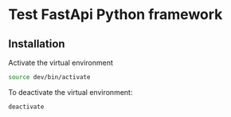 # Test FastApi Python framework

## Installation

Activate the virtual environment

```bash
source dev/bin/activate
```

To deactivate the virtual environment:

```bash
deactivate
```

